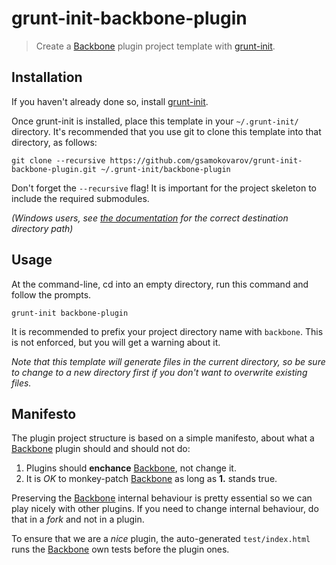 # grunt-init-backbone-plugin

> Create a [Backbone][] plugin project template with [grunt-init][].

## Installation
If you haven't already done so, install [grunt-init][].

Once grunt-init is installed, place this template in your `~/.grunt-init/` directory. It's recommended that you use git to clone this template into that directory, as follows:

```
git clone --recursive https://github.com/gsamokovarov/grunt-init-backbone-plugin.git ~/.grunt-init/backbone-plugin
```

Don't forget the `--recursive` flag! It is important for the project skeleton to include the required submodules.

_(Windows users, see [the documentation][grunt-init] for the correct destination directory path)_

## Usage

At the command-line, cd into an empty directory, run this command and follow the prompts.

```
grunt-init backbone-plugin
```

It is recommended to prefix your project directory name with `backbone`. This is not enforced, but you will get a warning about it.

_Note that this template will generate files in the current directory, so be sure to change to a new directory first if you don't want to overwrite existing files._

## Manifesto

The plugin project structure is based on a simple manifesto, about what a [Backbone][] plugin should and should not do:

1. Plugins should **enchance** [Backbone][], not change it.
2. It is _OK_ to monkey-patch [Backbone][] as long as **1.** stands true.

Preserving the [Backbone][] internal behaviour is pretty essential so we can play nicely with other plugins. If you need to change internal behaviour, do that in a _fork_ and not in a plugin.

To ensure that we are a _nice_ plugin, the auto-generated `test/index.html` runs the [Backbone][] own tests before the plugin ones.

[grunt-init]: http://gruntjs.com/project-scaffolding
[Backbone]: http://backbonejs.org
